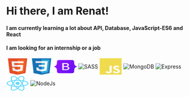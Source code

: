 # Hi there, I am Renat!

#### I am currently learning a lot about API, Database, JavaScript-ES6 and React
#### I am looking for an internship or a job

<div style="display: inline_block">
  <img align="center" alt="HTML" height="45" width="60" src="https://raw.githubusercontent.com/devicons/devicon/master/icons/html5/html5-original.svg">
  <img align="center" alt="CSS" height="45" width="60" src="https://raw.githubusercontent.com/devicons/devicon/master/icons/css3/css3-original.svg">
  <img align="center" alt="Bootstrap" height="45" width="60" src="https://raw.githubusercontent.com/devicons/devicon/master/icons/bootstrap/bootstrap-original.svg">
  <img align="center" alt="SASS" height="45" width="60" src="https://cdn.jsdelivr.net/gh/devicons/devicon/icons/sass/sass-original.svg" />
  <img align="center" alt="Js" height="45" width="60" src="https://raw.githubusercontent.com/devicons/devicon/master/icons/javascript/javascript-plain.svg">
  <img align="center" alt="MongoDB" height="45" width="60" src="https://cdn.jsdelivr.net/gh/devicons/devicon/icons/mongodb/mongodb-plain.svg" />
  <img align="center" alt="Express" height="45" width="60"  src="https://cdn.jsdelivr.net/gh/devicons/devicon/icons/express/express-original.svg" />
  <img align="center" alt="React" height="45" width="60" src="https://raw.githubusercontent.com/devicons/devicon/master/icons/react/react-original.svg">
  <img align="center" alt="NodeJs" height="45" width="60"  src="https://cdn.jsdelivr.net/gh/devicons/devicon/icons/nodejs/nodejs-original.svg" />
</div>  
